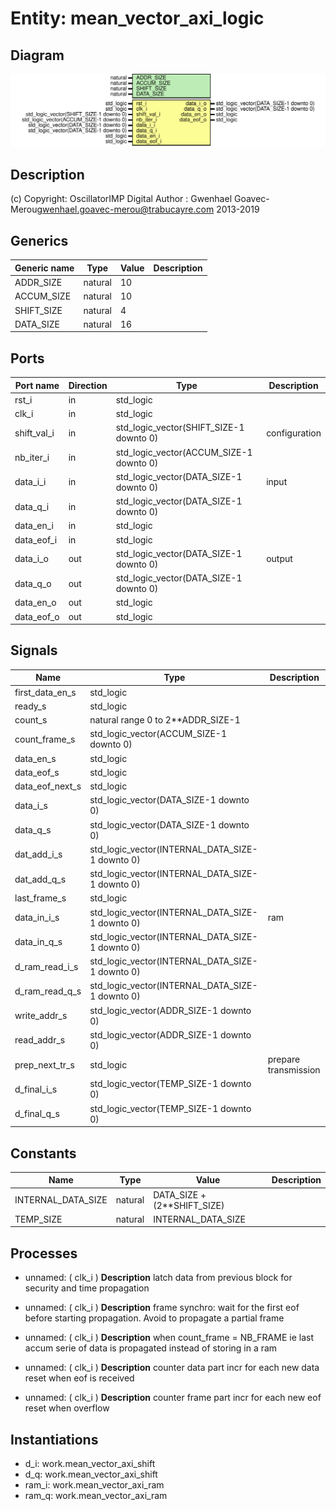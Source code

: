 # Entity: mean_vector_axi_logic

## Diagram

![Diagram](mean_vector_axi_logic.svg "Diagram")
## Description

(c) Copyright: OscillatorIMP Digital
Author : Gwenhael Goavec-Merou<gwenhael.goavec-merou@trabucayre.com>
2013-2019
## Generics

| Generic name | Type    | Value | Description |
| ------------ | ------- | ----- | ----------- |
| ADDR_SIZE    | natural | 10    |             |
| ACCUM_SIZE   | natural | 10    |             |
| SHIFT_SIZE   | natural | 4     |             |
| DATA_SIZE    | natural | 16    |             |
## Ports

| Port name   | Direction | Type                                    | Description   |
| ----------- | --------- | --------------------------------------- | ------------- |
| rst_i       | in        | std_logic                               |               |
| clk_i       | in        | std_logic                               |               |
| shift_val_i | in        | std_logic_vector(SHIFT_SIZE-1 downto 0) | configuration |
| nb_iter_i   | in        | std_logic_vector(ACCUM_SIZE-1 downto 0) |               |
| data_i_i    | in        | std_logic_vector(DATA_SIZE-1 downto 0)  | input         |
| data_q_i    | in        | std_logic_vector(DATA_SIZE-1 downto 0)  |               |
| data_en_i   | in        | std_logic                               |               |
| data_eof_i  | in        | std_logic                               |               |
| data_i_o    | out       | std_logic_vector(DATA_SIZE-1 downto 0)  | output        |
| data_q_o    | out       | std_logic_vector(DATA_SIZE-1 downto 0)  |               |
| data_en_o   | out       | std_logic                               |               |
| data_eof_o  | out       | std_logic                               |               |
## Signals

| Name             | Type                                            | Description          |
| ---------------- | ----------------------------------------------- | -------------------- |
| first_data_en_s  | std_logic                                       |                      |
| ready_s          | std_logic                                       |                      |
| count_s          | natural range 0 to 2**ADDR_SIZE-1               |                      |
| count_frame_s    | std_logic_vector(ACCUM_SIZE-1 downto 0)         |                      |
| data_en_s        | std_logic                                       |                      |
| data_eof_s       | std_logic                                       |                      |
|  data_eof_next_s | std_logic                                       |                      |
| data_i_s         | std_logic_vector(DATA_SIZE-1 downto 0)          |                      |
|  data_q_s        | std_logic_vector(DATA_SIZE-1 downto 0)          |                      |
| dat_add_i_s      | std_logic_vector(INTERNAL_DATA_SIZE-1 downto 0) |                      |
| dat_add_q_s      | std_logic_vector(INTERNAL_DATA_SIZE-1 downto 0) |                      |
| last_frame_s     | std_logic                                       |                      |
| data_in_i_s      | std_logic_vector(INTERNAL_DATA_SIZE-1 downto 0) | ram                  |
| data_in_q_s      | std_logic_vector(INTERNAL_DATA_SIZE-1 downto 0) |                      |
| d_ram_read_i_s   | std_logic_vector(INTERNAL_DATA_SIZE-1 downto 0) |                      |
| d_ram_read_q_s   | std_logic_vector(INTERNAL_DATA_SIZE-1 downto 0) |                      |
| write_addr_s     | std_logic_vector(ADDR_SIZE-1 downto 0)          |                      |
| read_addr_s      | std_logic_vector(ADDR_SIZE-1 downto 0)          |                      |
| prep_next_tr_s   | std_logic                                       | prepare transmission |
| d_final_i_s      | std_logic_vector(TEMP_SIZE-1 downto 0)          |                      |
| d_final_q_s      | std_logic_vector(TEMP_SIZE-1 downto 0)          |                      |
## Constants

| Name               | Type    | Value                        | Description |
| ------------------ | ------- | ---------------------------- | ----------- |
| INTERNAL_DATA_SIZE | natural |  DATA_SIZE + (2**SHIFT_SIZE) |             |
| TEMP_SIZE          | natural |  INTERNAL_DATA_SIZE          |             |
## Processes
- unnamed: ( clk_i )
**Description**
latch data from previous block
for security and time propagation

- unnamed: ( clk_i )
**Description**
frame synchro:
wait for the first eof before starting
propagation.
Avoid to propagate a partial frame

- unnamed: ( clk_i )
**Description**
when count_frame = NB_FRAME 
ie last accum
serie of data is propagated instead of
storing in a ram

- unnamed: ( clk_i )
**Description**
counter data part
incr for each new data
reset when eof is received

- unnamed: ( clk_i )
**Description**
counter frame part
incr for each new eof
reset when overflow

## Instantiations

- d_i: work.mean_vector_axi_shift
- d_q: work.mean_vector_axi_shift
- ram_i: work.mean_vector_axi_ram
- ram_q: work.mean_vector_axi_ram
